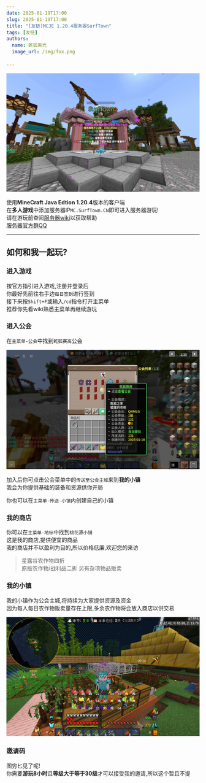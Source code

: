 ```yaml
---
date: 2025-01-19T17:00
slug: 2025-01-19T17:00
title: "[友链]MCJE 1.20.4服务器SurfTown"
tags: [友链]
authors:
  name: 乾狐离光
  image_url: /img/fox.png

---
```


![这是一张图片](zhucheng.jpg)

使用**MineCraft Java Edtion 1.20.4**版本的客户端<br />
在**多人游戏**中添加服务器IP`MC.SurfTown.CN`即可进入服务器游玩!<br />
请在游玩前查阅[服务器wiki](https://www.yuque.com/yixian-wiolh/okb9cz)以获取帮助<br />
[服务器官方群QQ](https://qm.qq.com/q/9Z5Z8RINjy)

---

## 如何和我一起玩?

### 进入游戏

按官方指引进入游戏,注册并登录后<br />
你最好先前往右手边`每日签到`进行签到<br />
接下来按`Shift+F`或输入`/cd`指令打开主菜单<br />
推荐你先看wiki熟悉主菜单再继续游玩

### 进入公会

在`主菜单-公会`中找到`乾狐赛高`公会

![这是一张图片](gonghui.jpg)

加入后你可点击公会菜单中的`传送至公会主城`来到**我的小镇**<br />
我会为你提供基础的装备和资源供你开局

你也可以在`主菜单-传送-小镇`内创建自己的小镇

### 我的商店

你可以在`主菜单-地标`中找到`桃花源小铺`<br />
这是我的商店,提供便宜的商品<br />
我的商店并不以盈利为目的,所以价格低廉,欢迎您的来访

> 星露谷农作物四折<br />
> 原版农作物/战利品二折
> 另有杂项物品贩卖

### 我的小镇

我的小镇作为公会主城,将持续为大家提供资源及资金<br />
因为每人每日农作物贩卖量存在上限,多余农作物将会放入商店以供交易

![这是一张图片](heinu.jpg)

### 邀请码

图穷匕见了呢!<br />
你需要**游玩8小时**且**等级大于等于30级**才可以接受我的邀请,所以这个暂且不提
